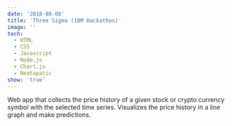 ```yaml
---
date: '2018-08-08'
title: 'Three Sigma (IBM Hackathon)'
image: ''
tech:
  - HTML
  - CSS
  - Javascript
  - Node.js
  - Chart.js
  - Neatapatic
show: 'true'
---
```


Web app that collects the price history of a given stock or crypto currency symbol with the selected time series. Visualizes the price history in a line graph and make predictions.